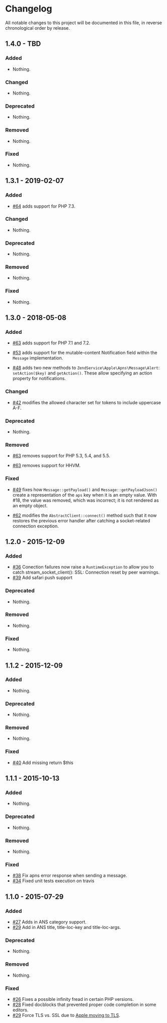 # Changelog

All notable changes to this project will be documented in this file, in reverse chronological order by release.

## 1.4.0 - TBD

### Added

- Nothing.

### Changed

- Nothing.

### Deprecated

- Nothing.

### Removed

- Nothing.

### Fixed

- Nothing.

## 1.3.1 - 2019-02-07

### Added

- [#64](https://github.com/zendframework/ZendService_Apple_Apns/pull/64) adds support for PHP 7.3.

### Changed

- Nothing.

### Deprecated

- Nothing.

### Removed

- Nothing.

### Fixed

- Nothing.

## 1.3.0 - 2018-05-08

### Added

- [#63](https://github.com/zendframework/ZendService_Apple_Apns/pull/63) adds support for PHP 7.1 and 7.2.

- [#53](https://github.com/zendframework/ZendService_Apple_Apns/pull/53) adds support for the mutable-content Notification field within the `Message` implementation.

- [#48](https://github.com/zendframework/ZendService_Apple_Apns/pull/48) adds two new methods to `ZendService\Apple\Apns\Message\Alert`: `setAction($key)` and `getAction()`.
  These allow specifying an action property for notifications.

### Changed

- [#42](https://github.com/zendframework/ZendService_Apple_Apns/pull/42) modifies the allowed character set for tokens to include uppercase A-F.

### Deprecated

- Nothing.

### Removed

- [#63](https://github.com/zendframework/ZendService_Apple_Apns/pull/63) removes support for PHP 5.3, 5.4, and 5.5.

- [#63](https://github.com/zendframework/ZendService_Apple_Apns/pull/63) removes support for HHVM.

### Fixed

- [#49](https://github.com/zendframework/ZendService_Apple_Apns/pull/49) fixes how `Message::getPayload()` and `Message::getPayloadJson()` create a
  representation of the `aps` key when it is an empty value. With #18, the value was removed,
  which was incorrect; it is not rendered as an empty object.

- [#62](https://github.com/zendframework/ZendService_Apple_Apns/pull/62) modifies the `AbstractClient::connect()` method such that it now
  restores the previous error handler after catching a socket-related connection exception.

## 1.2.0 - 2015-12-09

### Added

- [#36](https://github.com/zendframework/ZendService_Apple_Apns/pull/36)
  Conection failures now raise a ```RuntimeException``` to allow you to catch
  stream_socket_client(): SSL: Connection reset by peer warnings.
- [#39](https://github.com/zendframework/ZendService_Apple_Apns/pull/39) Add
  safari push support

### Deprecated

- Nothing.

### Removed

- Nothing.

### Fixed

- Nothing.

## 1.1.2 - 2015-12-09

### Added

- Nothing.

### Deprecated

- Nothing.

### Removed

- Nothing.

### Fixed

- [#40](https://github.com/zendframework/ZendService_Apple_Apns/pull/40) Add
  missing return $this

## 1.1.1 - 2015-10-13

### Added

- Nothing.

### Deprecated

- Nothing.

### Removed

- Nothing.

### Fixed

- [#38](https://github.com/zendframework/ZendService_Apple_Apns/pull/38) Fix
  apns error response when sending a message.
- [#34](https://github.com/zendframework/ZendService_Apple_Apns/pull/34) Fixed
  unit tests execution on travis

## 1.1.0 - 2015-07-29

### Added

- [#27](https://github.com/zendframework/ZendService_Apple_Apns/pull/27) Adds in
  ANS category support.
- [#29](https://github.com/zendframework/ZendService_Apple_Apns/pull/29) Add in
  ANS title, title-loc-key and title-loc-args.

### Deprecated

- Nothing.

### Removed

- Nothing.

### Fixed

- [#26](https://github.com/zendframework/ZendService_Apple_Apns/pull/26) Fixes a
  possible infinity fread in certain PHP versions.
- [#28](https://github.com/zendframework/ZendService_Apple_Apns/pull/28) Fixed docblocks
  that prevented proper code completion in some editors.
- [#29](https://github.com/zendframework/ZendService_Apple_Apns/pull/29) Force
  TLS vs. SSL due to [Apple moving to TLS](https://developer.apple.com/news/?id=10222014a).
